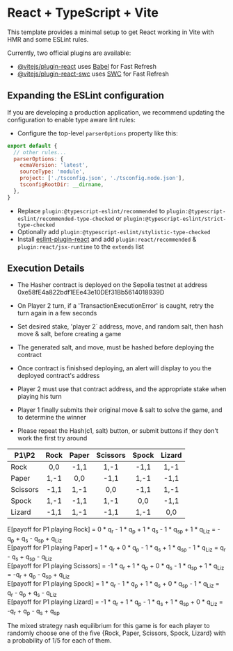 # React + TypeScript + Vite

This template provides a minimal setup to get React working in Vite with HMR and some ESLint rules.

Currently, two official plugins are available:

- [@vitejs/plugin-react](https://github.com/vitejs/vite-plugin-react/blob/main/packages/plugin-react/README.md) uses [Babel](https://babeljs.io/) for Fast Refresh
- [@vitejs/plugin-react-swc](https://github.com/vitejs/vite-plugin-react-swc) uses [SWC](https://swc.rs/) for Fast Refresh

## Expanding the ESLint configuration

If you are developing a production application, we recommend updating the configuration to enable type aware lint rules:

- Configure the top-level `parserOptions` property like this:

```js
export default {
  // other rules...
  parserOptions: {
    ecmaVersion: 'latest',
    sourceType: 'module',
    project: ['./tsconfig.json', './tsconfig.node.json'],
    tsconfigRootDir: __dirname,
  },
}
```

- Replace `plugin:@typescript-eslint/recommended` to `plugin:@typescript-eslint/recommended-type-checked` or `plugin:@typescript-eslint/strict-type-checked`
- Optionally add `plugin:@typescript-eslint/stylistic-type-checked`
- Install [eslint-plugin-react](https://github.com/jsx-eslint/eslint-plugin-react) and add `plugin:react/recommended` & `plugin:react/jsx-runtime` to the `extends` list


## Execution Details
- The Hasher contract is deployed on the Sepolia testnet at address 0xe58fE4a822bdf1EEe43e10DEf31Bb5614018939D
- On Player 2 turn, if a 'TransactionExecutionError' is caught, retry the turn again in a few seconds
- Set desired stake, 'player 2` address, move, and random salt, then hash move & salt, before creating a game
- The generated salt, and move, must be hashed before deploying the contract
- Once contract is finishsed deploying, an alert will display to you the deployed contract's address
- Player 2 must use that contract address, and the appropriate stake when playing his turn
- Player 1 finally submits their original move & salt to solve the game, and to determine the winner

- Please repeat the Hash(c1, salt) button, or submit buttons if they don't work the first try around


| P1\P2    | Rock          | Paper           | Scissors  | Spock | Lizard |
| -------- |:-------------:|:---------------:|:---------:|:-----:|:------:|
| Rock     |      0,0         |  -1,1           |      1,-1 |     -1,1  |    1,-1    |
| Paper    | 1,-1      | 0,0   |     -1,1 |    1,-1   |     -1,1   |
| Scissors | -1,1    | 1,-1        |       0,0 |   -1,1    |  1,-1      |
| Spock    | 1,-1 | -1,1        |    1,-1 |    0,0   | -1,1       |
| Lizard   | -1,1 | 1,-1        |      -1,1 |   1,-1    |  0,0      |


E[payoff for P1 playing Rock] = 0 * q<sub>r</sub> - 1 *  q<sub>p</sub>  + 1 * q<sub>s</sub>  - 1 * q<sub>sp</sub> + 1 * q<sub>Liz</sub> = -q<sub>p</sub> + q<sub>s</sub> - q<sub>sp</sub> + q<sub>Liz</sub><br />
E[payoff for P1 playing Paper] = 1 * q<sub>r</sub> + 0 *  q<sub>p</sub>  - 1 *  q<sub>s</sub>  + 1 * q<sub>sp</sub> - 1 * q<sub>Liz</sub> = q<sub>r</sub> - q<sub>s</sub> + q<sub>sp</sub> - q<sub>Liz</sub><br />
E[payoff for P1 playing Scissors] = -1 * q<sub>r</sub> + 1 * q<sub>p</sub>  + 0 *  q<sub>s</sub>  - 1 * q<sub>sp</sub> + 1 * q<sub>Liz</sub> = -q<sub>r</sub> + q<sub>p</sub> - q<sub>sp</sub> + q<sub>Liz</sub><br />
E[payoff for P1 playing Spock] = 1 * q<sub>r</sub> - 1 * q<sub>p</sub>  + 1 * q<sub>s</sub>  + 0 * q<sub>sp</sub> - 1 * q<sub>Liz</sub> = q<sub>r</sub> - q<sub>p</sub> + q<sub>s</sub> - q<sub>Liz</sub><br />
E[payoff for P1 playing Lizard] = -1 * q<sub>r</sub> + 1 * q<sub>p</sub>  - 1 * q<sub>s</sub>  + 1 * q<sub>sp</sub> + 0 * q<sub>Liz</sub> = -q<sub>r</sub> + q<sub>p</sub> - q<sub>s</sub>  + q<sub>sp</sub><br />

The mixed strategy nash equilibrium for this game is for each player to randomly choose one of the five {Rock, Paper, Scissors, Spock, Lizard} with a probability of 1/5 for each of them.
